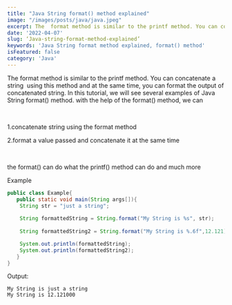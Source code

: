 ```yaml
---
title: "Java String format() method explained"
image: "/images/posts/java/java.jpeg"
excerpt: The  format method is similar to the printf method. You can concatenate a string  using this method and at the same time...'
date: '2022-04-07'
slug: ‘Java-string-format-method-explained’
keywords: 'Java String format method explained, format() method'
isFeatured: false
category: 'Java'
---
```


The  format method is similar to the printf method. You can concatenate a string  using this method and at the same time, you can format the output of concatenated string. In this tutorial, we will see several examples of Java String format() method. with the help of the format() method, we can 

&nbsp;

1.concatenate string using the format method

2.format a value passed and concatenate it at the same time 

&nbsp;

the format() can do what the printf() method can do and much more

Example

```java
public class Example{  
   public static void main(String args[]){  
	String str = "just a string";  
		
	String formattedString = String.format("My String is %s", str);  
		
	String formattedString2 = String.format("My String is %.6f",12.121);

	System.out.println(formattedString); 
	System.out.println(formattedString2);  
   }
}
```

Output:
```
My String is just a string
My String is 12.121000
```